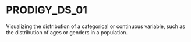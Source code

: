 # PRODIGY_DS_01
Visualizing the distribution of a categorical or continuous variable, such as the distribution of ages or genders in a population.
